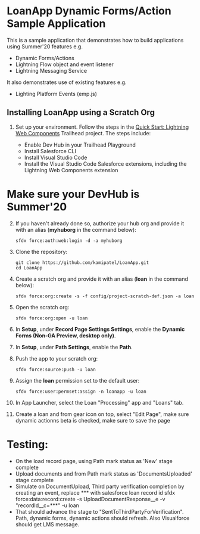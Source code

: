 # LoanApp Dynamic Forms/Action Sample Application

This is a sample application that demonstrates how to build applications using Summer'20 features e.g. 
- Dynamic Forms/Actions
- Lightning Flow object and event listener
- Lightning Messaging Service 

It also demonstrates use of existing features e.g.
- Lighting Platform Events (emp.js)

## Installing LoanApp using a Scratch Org

1. Set up your environment. Follow the steps in the [Quick Start: Lightning Web Components](https://trailhead.salesforce.com/content/learn/projects/quick-start-lightning-web-components/) Trailhead project. The steps include:

    - Enable Dev Hub in your Trailhead Playground
    - Install Salesforce CLI
    - Install Visual Studio Code
    - Install the Visual Studio Code Salesforce extensions, including the Lightning Web Components extension

# Make sure  your DevHub is Summer'20

2. If you haven't already done so, authorize your hub org and provide it with an alias (**myhuborg** in the command below):

    ```
    sfdx force:auth:web:login -d -a myhuborg
    ```

3. Clone the repository:

    ```
    git clone https://github.com/kamipatel/LoanApp.git
    cd LoanApp
    ```

4. Create a scratch org and provide it with an alias (**loan** in the command below):

    ```
    sfdx force:org:create -s -f config/project-scratch-def.json -a loan
    ```

5. Open the scratch org:

    ```
    sfdx force:org:open -u loan
    ```

6. In **Setup**, under **Record Page Settings Settings**, enable the **Dynamic Forms (Non-GA Preview, desktop only)**.

7. In **Setup**, under **Path Settings**, enable the **Path**.

8. Push the app to your scratch org:

    ```
    sfdx force:source:push -u loan
    ```

9. Assign the **loan** permission set to the default user:

    ```
    sfdx force:user:permset:assign -n loanapp -u loan
    ```

10. In App Launcher, select the Loan "Processing" app and "Loans" tab.

11. Create a loan and from gear icon on top, select "Edit Page", make sure dynamic actionns beta is checked, make sure to save the page

# Testing: 
- On the load record page, using Path mark status as 'New' stage complete 
- Upload documents and from Path mark status as 'DocumentsUploaded' stage complete
- Simulate on DocumentUpload, Third party verification completion by creating an event, replace *** with salesforce loan record id
sfdx force:data:record:create -s UploadDocumentResponse__e -v "recordId__c=***" -u loan
- That should advance the stage to "SentToThirdPartyForVerification". Path, dynamic forms, dynamic actions should refresh. Also Visualforce should get LMS message.
